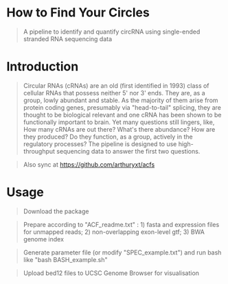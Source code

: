 # How to Find Your Circles #
> A pipeline to identify and quantify circRNA using single-ended stranded RNA sequencing data

# Introduction #
> Circular RNAs (cRNAs) are an old (first identified in 1993) class of cellular RNAs that possess neither 5' nor 3' ends. They are, as a group, lowly abundant and stable. As the majority of them arise from protein coding genes, presumably via "head-to-tail" splicing, they are thought to be biological relevant and one cRNA has been shown to be functionally important to brain. Yet many questions still lingers, like, How many cRNAs are out there? What's there abundance? How are they produced? Do they function, as a group, actively in the regulatory processes? The pipeline is designed to use high-throughput sequencing data to answer the first two questions.

> Also sync at https://github.com/arthuryxt/acfs

# Usage #
> Download the package

> Prepare according to "ACF\_readme.txt" : 1) fasta and expression files for unmapped reads; 2) non-overlapping exon-level gtf; 3) BWA genome index

> Generate parameter file (or modify "SPEC\_example.txt") and run bash like "bash BASH\_example.sh"

> Upload bed12 files to UCSC Genome Browser for visualisation